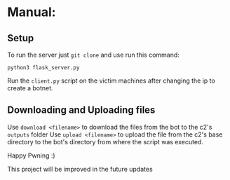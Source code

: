 # Manual:

## Setup

To run the server just `git clone` and use run this command:
  
    python3 flask_server.py
    
Run the `client.py` script on the victim machines after changing the ip to create a botnet.

## Downloading and Uploading files

Use `download <filename>` to download the files from the bot to the c2's `outputs` folder
Use `upload <filename>` to upload the file from the c2's base directory to the bot's directory from where the script was executed.

Happy Pwning :) 

This project will be improved in the future updates
